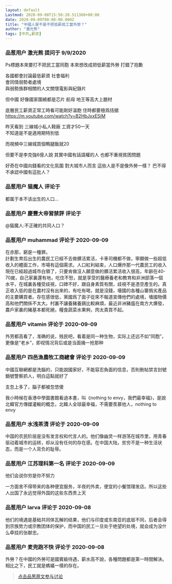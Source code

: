 ```yaml
---
layout: default
Lastmod: 2020-09-08T15:50:20.511360+00:00
date: 2020-09-09T00:00:00.000Z
title: "中國人是不是不把低薪民工當外勞？"
author: "激光熊"
tags: [中共,薪资]
---
```



### 品葱用户 **激光熊** 提问于 9/9/2020
    
Ps標題本來要打不把民工當同胞 本來想改成把低薪當外勞 打錯了抱歉  
  
各國都會討論最低薪資 社會福利  
會同情弱勢者處境   
與弱勢族群相關的人文關懷電影與紀錄片  
  
但中國 好像國家圍繞都是芯片 航母 地王等高大上題材   
  
底層民工薪資正常工時看可能剛好溫飽 住時都要極爲拮据  
https://m.youtube.com/watch?v=B2HbJxxESjM  
  
昨天看到 三線城小私人鞋廠 工資才50一天  
不知道是不是適用期特別低  
  
而視頻中三線城買個鴨腿飯就20   
  
但要不是李克強6億人說 其實中國有話語權的人 也都不重視貧困問題  
  
好奇在中國向錢看的文化氛圍 對大城市人而言 這些人是不是像外勞一樣？ 巴不得不承認中國有這批人？
    
                

### 品葱用户 **猫魔人** 评论于 
        
都属于本不该出生的人口…
        
                

### 品葱用户 **慶豐大帝習禁評** 评论于 
        
@猫魔人:不正確的共同人口？
        
                

### 品葱用户 **muhammad** 评论于 2020-09-09
        
在赤那，窮是一種罪。  
計劃生育后出生的農民工已經不去做髒活累活，卡車司機都不做，寧願做一些超低收入的體面工作，市場有這個需求。人口紅利結束，人口爆炸那一代農民工的收入現在已經超過城市白領了，只要肯做沒人願意做的髒活累活收入很高，年齡在40-70嵗，自己家裏還有地，吃住不愁，就是享受的醫療養老和教育和非洲部落一個水平，在城裏各種受歧視，口碑不好，跟自身素質有關，歧視不是憑空產生的。真正收入低的是在農村沒有出來的，有吃有喝，就是沒錢，墻國的各種山寨僞劣產品的主要購買者。存在感很低，黨國爲了面子從來不報道宣傳他們的處境，墻國物價高和他們關係不太大。村裏不讓養豬養鷄比較麻煩，最近非洲豬瘟在南方大爆發，農戶家裏的豬基本都死絕，糧食蔬菜水果夠，肉太貴買不起。
        
                

### 品葱用户 **vitamin** 评论于 2020-09-09
        
外劳都高看了，准确的说，贱民吧，看着是同一种生物，实际上还远不如“同胞”，更像是“老乡”，即视情况背后或是当面捅一抢那种
        
                

### 品葱用户 **四邑漁農牧工商總會** 评论于 2020-09-09
        
中國互聯網都是洗腦的，只能說國家好，不能容忍負面的信息，否則刪帖禁言封號銷號警察抓人，明白這點就好了  
  
支忽上多了，腦子都被忽悠傻  
  
我小時候在香港中學圖書館看過本書，叫《nothing to envy，我們最幸福》，是說北韓官方傳媒灌輸的概念，北韓人全球最幸福，不需要羨慕他人，nothing to envy
        
                

### 品葱用户 **水浅茶清** 评论于 2020-09-09
        
中国的农民阶层是没有发言权和代言人的。他们像幽灵一样游荡在城市里，用青春驱动着城市的运转，却从没有任何的存在感。在中国大陆，贫穷不是一种生活状态，而是一个人背负的耻辱。
        
                

### 品葱用户 **江苏理科第一名** 评论于 2020-09-09
        
他们会说你穷是你不努力  
  
  
一方面舍不得带来的各种便宜服务，半夜的外卖，便宜的小餐馆理发店。所以这些人出国了永远觉得外国的这些东西贵上天
        
                

### 品葱用户 **larva** 评论于 2020-09-08
        
他们的境遇是基础共同体瓦解的结果，他们与印度或东南亚的底层不同，后者会得到宗族势力或宗教团体的保护，而中国的民工一旦处于绝望的处境，就会成为没什么牵挂的张献忠。
        
                

### 品葱用户 **麦兜跑不快** 评论于 2020-09-08
        
外勞？在中國的外勞可是國賓級待遇，薪水高不說，各種問題都是第一時間解決。相比之下，民工就是螞蟻一樣的存在。
        
                





> [点击品葱原文参与讨论](https://pincong.rocks/question/30733)

